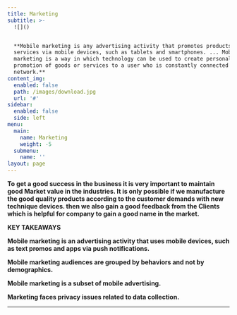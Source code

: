 ```yaml
---
title: Marketing
subtitle: >-
  ![]()


  **Mobile marketing is any advertising activity that promotes products and
  services via mobile devices, such as tablets and smartphones. ... Mobile
  marketing is a way in which technology can be used to create personalized
  promotion of goods or services to a user who is constantly connected to a
  network.**
content_img:
  enabled: false
  path: /images/download.jpg
  url: '#'
sidebar:
  enabled: false
  side: left
menu:
  main:
    name: Marketing
    weight: -5
  submenu:
    name: ''
layout: page
---
```

**To get a good success in the business it is very important to maintain good Market value in the industries. It is only possible if we manufacture the good quality products according to the customer demands with new technique devices. then we also gain a good feedback from the Clients which is helpful for company to gain a good name in the market.**

**KEY TAKEAWAYS**

**Mobile marketing is an advertising activity that uses mobile devices, such as text promos and apps via push notifications.** 

**Mobile marketing audiences are grouped by behaviors and not by demographics.** 

**Mobile marketing is a subset of mobile advertising.** 

**Marketing faces privacy issues related to data collection.** 

****
